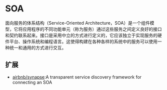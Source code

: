 # SOA

面向服务的体系结构（Service-Oriented Architecture，SOA）是一个组件模型，它将应用程序的不同功能单元（称为服务）通过这些服务之间定义良好的接口和契约联系起来。接口是采用中立的方式进行定义的，它应该独立于实现服务的硬件平台、操作系统和编程语言。这使得构建在各种各样的系统中的服务可以使用一种统一和通用的方式进行交互。

## 扩展

* [airbnb/synapse](https://github.com/airbnb/synapse):A transparent service discovery framework for connecting an SOA